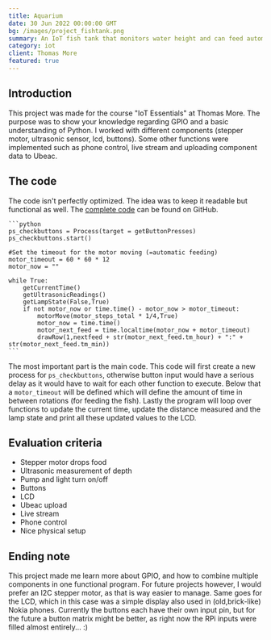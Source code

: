 ```yaml
---
title: Aquarium
date: 30 Jun 2022 00:00:00 GMT
bg: /images/project_fishtank.png
summary: An IoT fish tank that monitors water height and can feed automatically.
category: iot
client: Thomas More
featured: true
---
```


## Introduction

This project was made for the course "IoT Essentials" at Thomas More. The purpose was to show your knowledge regarding GPIO and a basic understanding of Python. I worked with different components (stepper motor, ultrasonic sensor, lcd, buttons). Some other functions were implemented such as phone control, live stream and uploading component data to Ubeac.

## The code

The code isn't perfectly optimized. The idea was to keep it readable but functional as well. The [complete code](https://github.com/syandelbart/TM-IoTEssentials-Aquarium-Public/blob/39d13a232f90d73d33709c2a4207e6071885a97d/final.py) can be found on GitHub.

    ```python
    ps_checkbuttons = Process(target = getButtonPresses)
    ps_checkbuttons.start()

    #Set the timeout for the motor moving (=automatic feeding)
    motor_timeout = 60 * 60 * 12
    motor_now = ""

    while True:
        getCurrentTime()
        getUltrasonicReadings()
        getLampState(False,True)
        if not motor_now or time.time() - motor_now > motor_timeout:
            motorMove(motor_steps_total * 1/4,True)
            motor_now = time.time()
            motor_next_feed = time.localtime(motor_now + motor_timeout)
            drawRow(1,nextfeed + str(motor_next_feed.tm_hour) + ":" + str(motor_next_feed.tm_min))
    ```

The most important part is the main code. This code will first create a new process for `ps_checkbuttons`, otherwise button input would have a serious delay as it would have to wait for each other function to execute. Below that a `motor_timeout` will be defined which will define the amount of time in between rotations (for feeding the fish). Lastly the program will loop over functions to update the current time, update the distance measured and the lamp state and print all these updated values to the LCD.

## Evaluation criteria

- Stepper motor drops food
- Ultrasonic measurement of depth
- Pump and light turn on/off
- Buttons
- LCD
- Ubeac upload
- Live stream
- Phone control
- Nice physical setup

## Ending note

This project made me learn more about GPIO, and how to combine multiple components in one functional program. For future projects however, I would prefer an I2C stepper motor, as that is way easier to manage. Same goes for the LCD, which in this case was a simple display also used in (old,brick-like) Nokia phones. Currently the buttons each have their own input pin, but for the future a button matrix might be better, as right now the RPi inputs were filled almost entirely... :)
